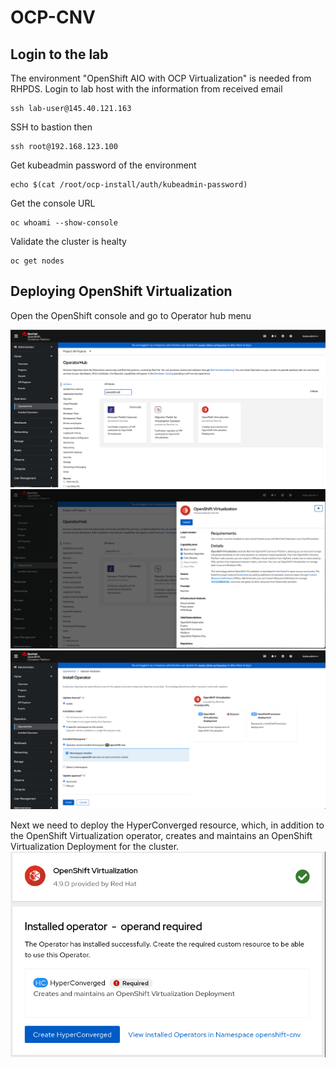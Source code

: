 # OCP-CNV

## Login to the lab

The environment "OpenShift AIO with OCP Virtualization" is needed from RHPDS.
Login to lab host with the information from received email

```
ssh lab-user@145.40.121.163
```

SSH to bastion then

```
ssh root@192.168.123.100
```

Get kubeadmin password of the environment

```
echo $(cat /root/ocp-install/auth/kubeadmin-password)
```

Get the console URL

```
oc whoami --show-console
```

Validate the cluster is healty

```
oc get nodes
```

## Deploying OpenShift Virtualization

Open the OpenShift console and go to Operator hub menu

![This is an image](images/1.png)
![This is an image](images/2.png)
![This is an image](images/3.png)

Next we need to deploy the HyperConverged resource, which, in addition to the OpenShift Virtualization operator, creates and maintains an OpenShift Virtualization Deployment for the cluster.
![This is an image](images/4.png)
